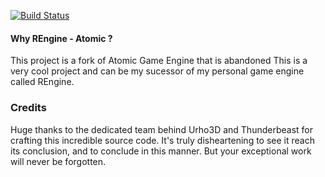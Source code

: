 [![Build Status](https://github.com/rbnpontes/REngine-Atomic/actions/workflows/main.yml/badge.svg?event=push)](https://github.com/rbnpontes/REngine-Atomic/actions/workflows/main.yml)
#### Why REngine - Atomic ?

This project is a fork of Atomic Game Engine that is abandoned 
This is a very cool project and can be my sucessor of my personal game engine called REngine.

### Credits
Huge thanks to the dedicated team behind Urho3D and Thunderbeast for crafting this incredible source code. It's truly disheartening to see it reach its conclusion, and to conclude in this manner. But your exceptional work will never be forgotten.

